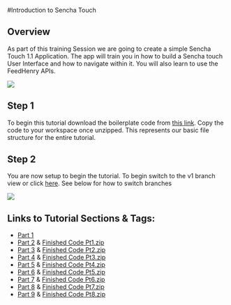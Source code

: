 #Introduction to Sencha Touch

## Overview

As part of this training Session we are going to create a simple Sencha Touch 1.1 Application. The app will train you in how to build a Sencha touch User Interface and how to navigate within it. You will also learn to use the FeedHenry APIs.

![](https://github.com/feedhenry/FH-Training-App-Sencha/raw/v1/docs/HomeView.png)

## Step 1 

To begin this tutorial download the boilerplate code from <a href="https://github.com/feedhenry/FH-Training-App-Sencha/zipball/boilerplate">this link</a>. Copy the code to your workspace once unzipped. This represents our basic file structure for the entire tutorial.

## Step 2

You are now setup to begin the tutorial. To begin switch to the v1 branch view or click <a href="https://github.com/feedhenry/FH-Training-App-Sencha/tree/v1">here</a>. See below for how to switch branches

![](https://github.com/feedhenry/FH-Training-App-Sencha/raw/master/docs/gitHub.png)


## Links to Tutorial Sections & Tags:


* <a href="https://github.com/feedhenry/FH-Training-App-Sencha/tree/v1">Part 1</a>
* <a href="https://github.com/feedhenry/FH-Training-App-Sencha/tree/v2">Part 2</a> & <a href="https://github.com/feedhenry/FH-Training-App-Sencha/zipball/v2">Finished Code Pt1.zip</a>
* <a href="https://github.com/feedhenry/FH-Training-App-Sencha/tree/v3">Part 3</a> & <a href="https://github.com/feedhenry/FH-Training-App-Sencha/zipball/v3">Finished Code Pt2.zip</a>
* <a href="https://github.com/feedhenry/FH-Training-App-Sencha/tree/v4">Part 4</a> & <a href="https://github.com/feedhenry/FH-Training-App-Sencha/zipball/v4">Finished Code Pt3.zip</a>
* <a href="https://github.com/feedhenry/FH-Training-App-Sencha/tree/v5">Part 5</a> & <a href="https://github.com/feedhenry/FH-Training-App-Sencha/zipball/v5">Finished Code Pt4.zip</a>
* <a href="https://github.com/feedhenry/FH-Training-App-Sencha/tree/v6">Part 6</a> & <a href="https://github.com/feedhenry/FH-Training-App-Sencha/zipball/v6">Finished Code Pt5.zip</a>
* <a href="https://github.com/feedhenry/FH-Training-App-Sencha/tree/v7">Part 7</a> & <a href="https://github.com/feedhenry/FH-Training-App-Sencha/zipball/v7">Finished Code Pt6.zip</a>
* <a href="https://github.com/feedhenry/FH-Training-App-Sencha/tree/v8">Part 8</a> & <a href="https://github.com/feedhenry/FH-Training-App-Sencha/zipball/v8">Finished Code Pt7.zip</a>
* <a href="https://github.com/feedhenry/FH-Training-App-Sencha/tree/v9">Part 9</a> & <a href="https://github.com/feedhenry/FH-Training-App-Sencha/zipball/v8">Finished Code Pt8.zip</a>


